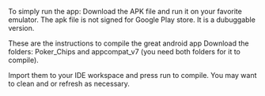 To simply run the app:
Download the APK file and run it on your favorite emulator.
The apk file is not signed for Google Play store. It is a dubuggable version.

These are the instructions to compile the great android app
Download the folders: Poker_Chips and appcompat_v7 (you need both folders for it to compile).

Import them to your IDE workspace and press run to compile. You may want to clean and or refresh as necessary.